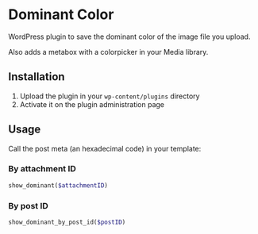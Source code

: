 # Dominant Color

WordPress plugin to save the dominant color of the image file you upload.

Also adds a metabox with a colorpicker in your Media library.


## Installation

1. Upload the plugin in your `wp-content/plugins` directory
2. Activate it on the plugin administration page


## Usage

Call the post meta (an hexadecimal code) in your template:

### By attachment ID

``` php
show_dominant($attachmentID)
```
### By post ID

``` php
show_dominant_by_post_id($postID)
```
